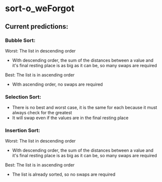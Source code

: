 # sort-o_weForgot
## Current predictions:
### Bubble Sort:
Worst: The list in descending order
  * With descending order, the sum of the distances between a value and it's final resting place is as big as it can be, so many swaps are required


Best: The list is in ascending order
  * With ascending order, no swaps are required
### Selection Sort:
  * There is no best and worst case, it is the same for each because it must always check for the greatest
  * It will swap even if the values are in the final resting place 
### Insertion Sort:
Worst: The list in descending order
  * With descending order, the sum of the distances between a value and it's final resting place is as big as it can be, so many swaps are required


Best: The list is in ascending order
  * The list is already sorted, so no swaps are required

